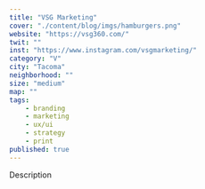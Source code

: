 ```yaml
---
title: "VSG Marketing"
cover: "./content/blog/imgs/hamburgers.png"
website: "https://vsg360.com/"
twit: ""
inst: "https://www.instagram.com/vsgmarketing/"
category: "V"
city: "Tacoma"
neighborhood: ""
size: "medium"
map: ""
tags:
    - branding
    - marketing
    - ux/ui
    - strategy
    - print
published: true
---
```


Description

